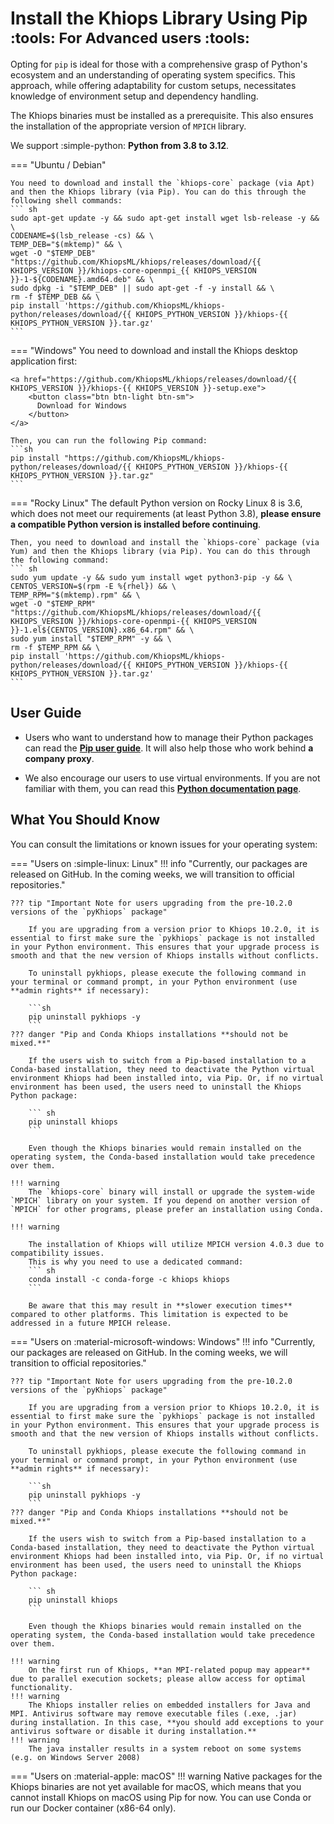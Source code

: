 # Install the Khiops Library Using Pip <small> :tools: For Advanced users :tools: </small>

Opting for `pip` is ideal for those with a comprehensive grasp of Python's ecosystem and an understanding of operating system specifics. This approach, while offering adaptability for custom setups, necessitates knowledge of environment setup and dependency handling.

The Khiops binaries must be installed as a prerequisite. This also ensures the installation of the appropriate version of `MPICH` library.

We support :simple-python: **Python from 3.8 to 3.12**.

=== "Ubuntu / Debian"

    You need to download and install the `khiops-core` package (via Apt) and then the Khiops library (via Pip). You can do this through the following shell commands:
    ``` sh
    sudo apt-get update -y && sudo apt-get install wget lsb-release -y && \
    CODENAME=$(lsb_release -cs) && \
    TEMP_DEB="$(mktemp)" && \
    wget -O "$TEMP_DEB" "https://github.com/KhiopsML/khiops/releases/download/{{ KHIOPS_VERSION }}/khiops-core-openmpi_{{ KHIOPS_VERSION }}-1-${CODENAME}.amd64.deb" && \
    sudo dpkg -i "$TEMP_DEB" || sudo apt-get -f -y install && \
    rm -f $TEMP_DEB && \
    pip install 'https://github.com/KhiopsML/khiops-python/releases/download/{{ KHIOPS_PYTHON_VERSION }}/khiops-{{ KHIOPS_PYTHON_VERSION }}.tar.gz'
    ```


=== "Windows"
    You need to download and install the Khiops desktop application first:

    <a href="https://github.com/KhiopsML/khiops/releases/download/{{ KHIOPS_VERSION }}/khiops-{{ KHIOPS_VERSION }}-setup.exe">
        <button class="btn btn-light btn-sm">
          Download for Windows
        </button>
    </a>

    Then, you can run the following Pip command:
    ```sh
    pip install "https://github.com/KhiopsML/khiops-python/releases/download/{{ KHIOPS_PYTHON_VERSION }}/khiops-{{ KHIOPS_PYTHON_VERSION }}.tar.gz"
    ```

=== "Rocky Linux"
    The default Python version on Rocky Linux 8 is 3.6, which does not meet our requirements (at least Python 3.8), **please ensure a compatible Python version is installed before continuing**.

    Then, you need to download and install the `khiops-core` package (via Yum) and then the Khiops library (via Pip). You can do this through the following command:
    ``` sh
    sudo yum update -y && sudo yum install wget python3-pip -y && \
    CENTOS_VERSION=$(rpm -E %{rhel}) && \
    TEMP_RPM="$(mktemp).rpm" && \
    wget -O "$TEMP_RPM" "https://github.com/KhiopsML/khiops/releases/download/{{ KHIOPS_VERSION }}/khiops-core-openmpi-{{ KHIOPS_VERSION }}-1.el${CENTOS_VERSION}.x86_64.rpm" && \
    sudo yum install "$TEMP_RPM" -y && \
    rm -f $TEMP_RPM && \
    pip install 'https://github.com/KhiopsML/khiops-python/releases/download/{{ KHIOPS_PYTHON_VERSION }}/khiops-{{ KHIOPS_PYTHON_VERSION }}.tar.gz'
    ```


## User Guide

- Users who want to understand how to manage their Python packages can read the  [**Pip user guide**][pip-tuto]. It will also help those who work behind **a company proxy**.

[pip-tuto]: https://pip.pypa.io/en/stable/user_guide/

- We also encourage our users to use virtual environments. If you are not familiar with them, you can read this [**Python documentation page**][venv].

[venv]: https://docs.python.org/3/library/venv.html


## What You Should Know

You can consult the limitations or known issues for your operating system:

=== "Users on :simple-linux: Linux"
    !!! info "Currently, our packages are released on GitHub. In the coming weeks, we will transition to official repositories."

    ??? tip "Important Note for users upgrading from the pre-10.2.0 versions of the `pyKhiops` package"

        If you are upgrading from a version prior to Khiops 10.2.0, it is essential to first make sure the `pykhiops` package is not installed in your Python environment. This ensures that your upgrade process is smooth and that the new version of Khiops installs without conflicts.

        To uninstall pykhiops, please execute the following command in your terminal or command prompt, in your Python environment (use **admin rights** if necessary):

        ```sh
        pip uninstall pykhiops -y
        ```
    ??? danger "Pip and Conda Khiops installations **should not be mixed.**"

        If the users wish to switch from a Pip-based installation to a Conda-based installation, they need to deactivate the Python virtual environment Khiops had been installed into, via Pip. Or, if no virtual environment has been used, the users need to uninstall the Khiops Python package:

        ``` sh
        pip uninstall khiops
        ```

        Even though the Khiops binaries would remain installed on the operating system, the Conda-based installation would take precedence over them.

    !!! warning
        The `khiops-core` binary will install or upgrade the system-wide `MPICH` library on your system. If you depend on another version of `MPICH` for other programs, please prefer an installation using Conda.

    !!! warning

        The installation of Khiops will utilize MPICH version 4.0.3 due to compatibility issues.
        This is why you need to use a dedicated command:
        ``` sh
        conda install -c conda-forge -c khiops khiops
        ```

        Be aware that this may result in **slower execution times** compared to other platforms. This limitation is expected to be addressed in a future MPICH release.


=== "Users on :material-microsoft-windows: Windows"
    !!! info "Currently, our packages are released on GitHub. In the coming weeks, we will transition to official repositories."

    ??? tip "Important Note for users upgrading from the pre-10.2.0 versions of the `pyKhiops` package"

        If you are upgrading from a version prior to Khiops 10.2.0, it is essential to first make sure the `pykhiops` package is not installed in your Python environment. This ensures that your upgrade process is smooth and that the new version of Khiops installs without conflicts.

        To uninstall pykhiops, please execute the following command in your terminal or command prompt, in your Python environment (use **admin rights** if necessary):

        ```sh
        pip uninstall pykhiops -y
        ```
    ??? danger "Pip and Conda Khiops installations **should not be mixed.**"

        If the users wish to switch from a Pip-based installation to a Conda-based installation, they need to deactivate the Python virtual environment Khiops had been installed into, via Pip. Or, if no virtual environment has been used, the users need to uninstall the Khiops Python package:

        ``` sh
        pip uninstall khiops
        ```

        Even though the Khiops binaries would remain installed on the operating system, the Conda-based installation would take precedence over them.

    !!! warning
        On the first run of Khiops, **an MPI-related popup may appear** due to parallel execution sockets; please allow access for optimal functionality.
    !!! warning
        The Khiops installer relies on embedded installers for Java and MPI. Antivirus software may remove executable files (.exe, .jar) during installation. In this case, **you should add exceptions to your antivirus software or disable it during installation.**
    !!! warning
        The java installer results in a system reboot on some systems (e.g. on Windows Server 2008)

=== "Users on :material-apple: macOS"
    !!! warning
        Native packages for the Khiops binaries are not yet available for macOS, which means that you cannot install Khiops on macOS using Pip for now. You can use Conda or run our Docker container (x86-64 only).

<br>

